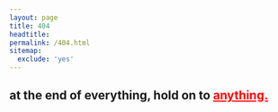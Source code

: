 ```yaml
---
layout: page
title: 404
headtitle: ‎
permalink: /404.html
sitemap:
  exclude: 'yes'
---
```


<h2 class="go-home">
at the end of everything, hold on to <a href="{{ '/main' }}" style="color: red;">anything.</a>
</h2>


<!-- Adding the glitch effect -->
<script> document.getElementsByTagName('body')[0].classList.add('glitch'); </script>